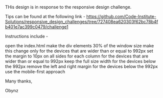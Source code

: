THis design is in response to the responsive design challenge.

Tips can be found at the following link - 
https://github.com/Code-Institute-Solutions/responsive_design_challenges/tree/727408ea620303f62bc78b4fb401e7ac399c0479/challenge1

Instructions include - 

open the index.html
make the div elements 30% of the window size
make this change only for the devices that are wider than or equal to 992px
set the margin to 10px on all sides for each column for the devices that are wider than or equal to 992px
keep the full size width for the devices below the 992px
remove the left and right margin for the devices below the 992px
use the mobile-first approach

Many thanks,

Obynz